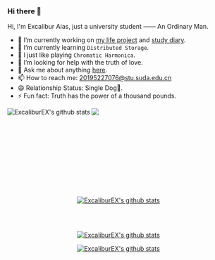 ### Hi there 👋

<!--
**ExcaliburEX/ExcaliburEX** is a ✨ _special_ ✨ repository because its `README.md` (this file) appears on your GitHub profile.-->

Hi, I'm Excalibur Aias, just a university student —— An Ordinary Man.

- 🔭 I’m currently working on [my life project](https://github.com/ExcaliburEX/Daily-Plan-In-Graduate-Life) and [study diary](https://github.com/ExcaliburEX/KeMo).
- 🌱 I’m currently learning `Distributed Storage`.
- 🎼 I just like playing `Chromatic Harmonica`.
- 🤔 I’m looking for help with the truth of love.
- 💬 Ask me about anything [here](https://kemo.xyz/about/).
- 📫 How to reach me: 20195227076@stu.suda.edu.cn
- 😄 Relationship Status: Single Dog🐶.
- ⚡ Fun fact: Truth has the power of a thousand pounds.

<p align="center">
  
<a href="https://github.com/ExcaliburEX/Daily-Plan-In-Graduate-Life">
<img align="left" src="https://github-readme-stats.vercel.app/api/pin/?username=ExcaliburEX&repo=Daily-Plan-In-Graduate-Life&show_owner=true&bg_color=30,e96443,904e95&cache_seconds=106400&theme=algolia" align="center" alt="ExcaliburEX's github stats">
</a>

<a href="https://github.com/ExcaliburEX/AIStickerSearcher">
  <!-- Change the `github-readme-stats.anuraghazra1.vercel.app` to `github-readme-stats.vercel.app`  -->
  <img align="left" src="https://github-readme-stats.vercel.app/api/pin/?username=ExcaliburEX&repo=AIStickerSearcher&show_owner=true&bg_color=30,e96443,904e95&cache_seconds=106400&theme=midnight-purple" />
</a>

</p>

<br/><br/><br/><br/><br/><br/><br/><br/><br/><br/><br/>

<p align="center">

<a href="https://github.com/ExcaliburEX">
<img align="center" src="https://github-readme-stats.vercel.app/api?username=ExcaliburEX&show_icons=true&bg_color=30,4169E1,904e95&cache_seconds=106400&theme=chartreuse-dark" align="center" alt="ExcaliburEX's github stats">
</a>

</p>

<br/><br/>

<p align="center">
  
<a href="https://github.com/ExcaliburEX">
  
<img align="center" src="https://github-readme-stats.vercel.app/api/top-langs/?username=ExcaliburEX&langs_count=8&show_icons=true&bg_color=50,e96443,904e95&cache_seconds=106400&theme=blueberry" align="center" alt="ExcaliburEX's github stats">
  
</a>
  
</p>

<p align="center">

<a href="https://github.com/ExcaliburEX">
<img src="https://github-readme-stats.vercel.app/api/wakatime?username=ExcaliburEX&show_icons=true&bg_color=30,4169E1,904e95&cache_seconds=106400&theme=blueberry" align="center" alt="ExcaliburEX's github stats">
</a>

</p>





